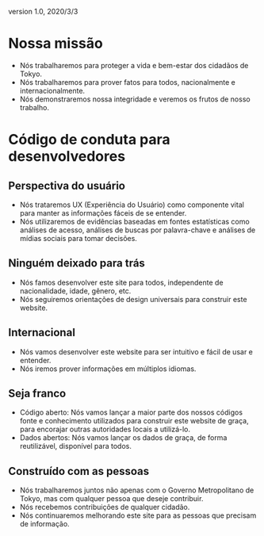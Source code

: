 version 1.0, 2020/3/3
# Nossa missão

* Nós trabalharemos para proteger a vida e bem-estar dos cidadãos de Tokyo.
* Nós trabalharemos para prover fatos para todos, nacionalmente e internacionalmente.
* Nós demonstraremos nossa integridade e veremos os frutos de nosso trabalho.

# Código de conduta para desenvolvedores

## Perspectiva do usuário

* Nós trataremos UX (Experiência do Usuário) como componente vital para manter as informações fáceis de se entender.
* Nós utilizaremos de evidências baseadas em fontes estatísticas como análises de acesso, análises de buscas por palavra-chave e análises de mídias sociais para tomar decisões.

## Ninguém deixado para trás

* Nós famos desenvolver este site para todos, independente de nacionalidade, idade, gênero, etc.
* Nós seguiremos orientações de design universais para construir este website.

## Internacional

* Nós vamos desenvolver este website para ser intuitivo e fácil de usar e entender.
* Nós iremos prover informações em múltiplos idiomas.

## Seja franco

* Código aberto: Nós vamos lançar a maior parte dos nossos códigos fonte e conhecimento utilizados para construir este website de graça, para encorajar outras autoridades locais a utilizá-lo.
* Dados abertos: Nós vamos lançar os dados de graça, de forma reutilizável, disponível para todos.

## Construído com as pessoas

* Nós trabalharemos juntos não apenas com o Governo Metropolitano de Tokyo, mas com qualquer pessoa que deseje contribuir.
* Nós recebemos contribuições de qualquer cidadão.
* Nós continuaremos melhorando este site para as pessoas que precisam de informação.
